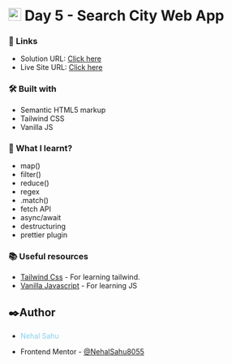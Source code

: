 # <img src="https://www.freepnglogos.com/uploads/javascript-png/javascript-vector-logo-yellow-png-transparent-javascript-vector-12.png" width="25"/> Day 5 - Search City Web App

### 🔗 Links

- Solution URL: [Click here](https://github.com/NehalSahu8055/Day-5-Search-City-Web-App)
- Live Site URL: [Click here](https://nehalsahu8055.github.io/Day-5-Search-City-Web-App/)

### 🛠️ Built with

- Semantic HTML5 markup
- Tailwind CSS
- Vanilla JS

### 📜 What I learnt?

- map()
- filter()
- reduce()
- regex
- .match()
- fetch API
- async/await
- destructuring
- prettier plugin

### 📚 Useful resources

- [Tailwind Css](https://tailwindcss.com/) - For learning tailwind.
- [Vanilla Javascript](https://developer.mozilla.org/en-US/docs/Web/JavaScript) - For learning JS

## ✒️Author

- <p style="color:skyblue">Nehal Sahu</p>
- Frontend Mentor - [@NehalSahu8055](https://www.frontendmentor.io/profile/NehalSahu8055)
